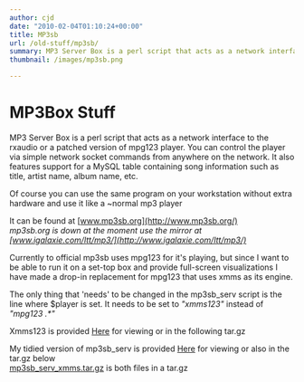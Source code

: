 ```yaml
---
author: cjd
date: "2010-02-04T01:10:24+00:00"
title: MP3sb
url: /old-stuff/mp3sb/
summary: MP3 Server Box is a perl script that acts as a network interface to the rxaudio or a patched version of mpg123 player.
thumbnail: /images/mp3sb.png

---
```

# MP3Box Stuff

MP3 Server Box is a perl script that acts as a network interface to the rxaudio or a patched version of mpg123 player. You can control the player via simple network socket commands from anywhere on the network. It also features support for a MySQL table containing song information such as title, artist name, album name, etc.  

Of course you can use the same program on your workstation without extra hardware and use it like a ~normal mp3 player  

It can be found at [www.mp3sb.org](http://www.mp3sb.org/)  
_mp3sb.org is down at the moment use the mirror at [www.igalaxie.com/ltt/mp3/](http://www.igalaxie.com/ltt/mp3/)_

Currently to official mp3sb uses mpg123 for it's playing, but since I want to be able to run it on a set-top box and provide full-screen visualizations I have made a drop-in replacement for mpg123 that uses xmms as its engine.  

The only thing that 'needs' to be changed in the mp3sb\_serv script is the line where $player is set. It needs to be set to _"xmms123"_ instead of _"mpg123 .\*"_

Xmms123 is provided [Here](/files/mp3sb/xmms123.txt) for viewing or in the following tar.gz  

My tidied version of mp3sb\_serv is provided [Here](/files/mp3sb/mp3sb_serv_xmms.pl.txt) for viewing or also in the tar.gz below  
[mp3sb\_serv\_xmms.tar.gz](/files/mp3sb/mp3sb_serv_xmms.tar.gz) is both files in a tar.gz
